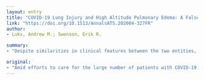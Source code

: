 ```yaml
---
layout: entry
title: "COVID-19 Lung Injury and High Altitude Pulmonary Edema: A False Equation with Dangerous Implications"
link: "https://doi.org/10.1513/AnnalsATS.202004-327FR"
author:
- Luks, Andrew M.; Swenson, Erik R.

summary:
- "Despite similarities in clinical features between the two entities, the pathophysiological mechanisms of HAPE and lung injury due to COVID-19 are fundamentally different and the entities cannot be viewed as equivalent. One idea that has garnered considerable attention, particularly on social media and in free open access medicine."

original:
- "Amid efforts to care for the large number of patients with COVID-19, there has been considerable speculation about whether the lung injury seen in these patients is different than ARDS from other causes. One idea that has garnered considerable attention, particularly on social media and in free open access medicine is the notion that lung injury due to COVID-19 is more similar to high altitude pulmonary edema (HAPE). Drawing on this concept, it has also been proposed that treatments typically employed in the management of HAPE and other forms of acute altitude illness, pulmonary vasodilators and acetazolamide, should be considered for COVID-19. Despite some similarities in clinical features between the two entities, such as hypoxemia, radiographic opacities and altered lung compliance, the pathophysiological mechanisms of HAPE and lung injury due to COVID-19 are fundamentally different and the entities cannot be viewed as equivalent. While of high utility in the management of HAPE and acute mountain sickness, systemically delivered pulmonary vasodilators and acetazolamide should not be used in the treatment of COVID-19, as they carry the risk of multiple adverse consequences including worsened ventilation-perfusion matching, impaired carbon dioxide transport, systemic hypotension and increased work of breathing."
---
```


